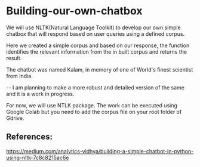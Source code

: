# Building-our-own-chatbox
We will use NLTK(Natural Language Toolkit) to develop our own simple chatbox that will respond based on user queries using a defined corpus.

Here we created a simple corpus and based on our response, the function identifies the relevant information from the in built corpus and returns the result.

The chatbot was named Kalam, in memory of one of World's finest scientist from India.

-- I am planning to make a more robust and detailed version of the same and it is a work in progress.

For now, we will use NTLK package. The work can be executed using Google Colab but you need to add the corpus file on your root folder of Gdrive.


## References:
https://medium.com/analytics-vidhya/building-a-simple-chatbot-in-python-using-nltk-7c8c8215ac6e
